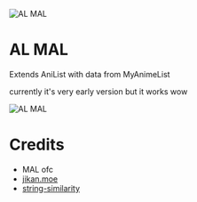 ![AL MAL](https://raw.githubusercontent.com/pizza61/al-mal/master/icons/icon-48.png)

# AL MAL
Extends AniList with data from MyAnimeList

currently it's very early version but it works wow

![AL MAL](https://i.imgur.com/pXqpKNZ.png)

# Credits
* MAL ofc
* [jikan.moe](https://jikan.moe)
* [string-similarity](https://github.com/aceakash/string-similarity)